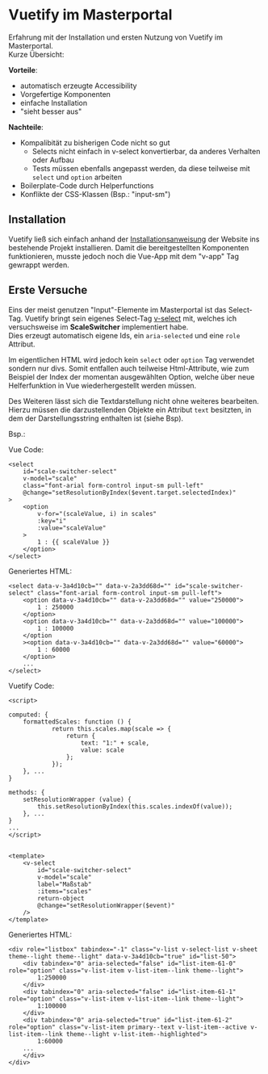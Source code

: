 # Vuetify im Masterportal

Erfahrung mit der Installation und ersten Nutzung von Vuetify im Masterportal.   
Kurze Übersicht:

**Vorteile**:
- automatisch erzeugte Accessibility
- Vorgefertige Komponenten
- einfache Installation
- "sieht besser aus"

**Nachteile**:
- Kompalibität zu bisherigen Code nicht so gut
    - Selects nicht einfach in v-select konvertierbar, da anderes Verhalten oder Aufbau
    - Tests müssen ebenfalls angepasst werden, da diese teilweise mit ``select`` und ``option`` arbeiten
- Boilerplate-Code durch Helperfunctions
- Konflikte der CSS-Klassen (Bsp.: "input-sm")


## Installation

Vuetify ließ sich einfach anhand der [Installationsanweisung](https://vuetifyjs.com/en/getting-started/installation/#webpack-install) der Website ins bestehende Projekt installieren. Damit die bereitgestellten Komponenten funktionieren, musste jedoch noch die Vue-App mit dem "v-app" Tag gewrappt werden.


## Erste Versuche

Eins der meist genutzen "Input"-Elemente im Masterportal ist das Select-Tag. Vuetify bringt sein eigenes Select-Tag [v-select](https://vuetifyjs.com/en/components/selects/) mit, welches ich versuchsweise im **ScaleSwitcher** implementiert habe.  
Dies erzeugt automatisch eigene Ids, ein ``aria-selected`` und eine ``role`` Attribut.   

Im eigentlichen HTML wird jedoch kein ``select`` oder ``option`` Tag verwendet sondern nur divs. Somit entfallen auch teilweise Html-Attribute, wie zum Beispiel der Index der momentan ausgewählten Option, welche über neue Helferfunktion in Vue wiederhergestellt werden müssen.  

Des Weiteren lässt sich die Textdarstellung nicht ohne weiteres bearbeiten. Hierzu müssen die darzustellenden Objekte ein Attribut ``text`` besitzten, in dem der Darstellungsstring enthalten ist (siehe Bsp).

Bsp.: 

Vue Code:
```
<select
    id="scale-switcher-select"
    v-model="scale"
    class="font-arial form-control input-sm pull-left"
    @change="setResolutionByIndex($event.target.selectedIndex)"
>
    <option
        v-for="(scaleValue, i) in scales"
        :key="i"
        :value="scaleValue"
    >
        1 : {{ scaleValue }}
    </option>
</select>
```
Generiertes HTML:
```
<select data-v-3a4d10cb="" data-v-2a3dd68d="" id="scale-switcher-select" class="font-arial form-control input-sm pull-left">
    <option data-v-3a4d10cb="" data-v-2a3dd68d="" value="250000">
        1 : 250000
    </option>
    <option data-v-3a4d10cb="" data-v-2a3dd68d="" value="100000">
        1 : 100000
    </option
    ><option data-v-3a4d10cb="" data-v-2a3dd68d="" value="60000">
        1 : 60000
    </option>
    ...
</select>
```

Vuetify Code:
```
<script>

computed: {
    formattedScales: function () {
            return this.scales.map(scale => {
                return {
                    text: "1:" + scale,
                    value: scale
                };
            });
    }, ...
}

methods: {
    setResolutionWrapper (value) {
        this.setResolutionByIndex(this.scales.indexOf(value));
    }, ...
}
...
</script>


<template>
    <v-select
        id="scale-switcher-select"
        v-model="scale"
        label="Maßstab"
        :items="scales"
        return-object
        @change="setResolutionWrapper($event)"
    />
</template>
```
Generiertes HTML:
```
<div role="listbox" tabindex="-1" class="v-list v-select-list v-sheet theme--light theme--light" data-v-3a4d10cb="true" id="list-50">
    <div tabindex="0" aria-selected="false" id="list-item-61-0" role="option" class="v-list-item v-list-item--link theme--light">
        1:250000
    </div>
    <div tabindex="0" aria-selected="false" id="list-item-61-1" role="option" class="v-list-item v-list-item--link theme--light">
        1:100000
    </div>
    <div tabindex="0" aria-selected="true" id="list-item-61-2" role="option" class="v-list-item primary--text v-list-item--active v-list-item--link theme--light v-list-item--highlighted">
        1:60000
    ...
    </div>
</div>
```





